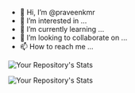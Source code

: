 - 👋 Hi, I’m @praveenkmr
- 👀 I’m interested in ...
- 🌱 I’m currently learning ...
- 💞️ I’m looking to collaborate on ...
- 📫 How to reach me ...

<!---
praveenkmr/praveenkmr is a ✨ special ✨ repository because its `README.md` (this file) appears on your GitHub profile.
You can click the Preview link to take a look at your changes.
--->


![Your Repository's Stats](https://github-readme-stats.vercel.app/api/top-langs/?username=praveenkmr&theme=blue-green)



![Your Repository's Stats](https://github-readme-stats.vercel.app/api?username=praveenkmr&show_icons=true)
